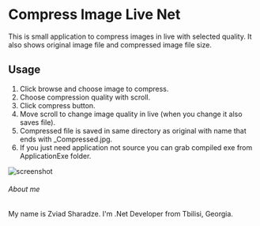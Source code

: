# Compress Image Live Net

This is small application to compress images in live with selected quality. It also shows original image file and compressed image file size.

## Usage
1. Click browse and choose image to compress.
2. Choose compression quality with scroll.
3. Click compress button.
4. Move scroll to change image quality in live (when you change it also saves file).
5. Compressed file is saved in same directory as original with name that ends with _Compressed.jpg.
6. If you just need application not source you can grab compiled exe from ApplicationExe folder.

![screenshot](https://github.com/zsharadze/CompressImageLiveNet/blob/master/Capture.PNG?raw=true)

###### About me
My name is Zviad Sharadze. I'm .Net Developer from Tbilisi, Georgia.
